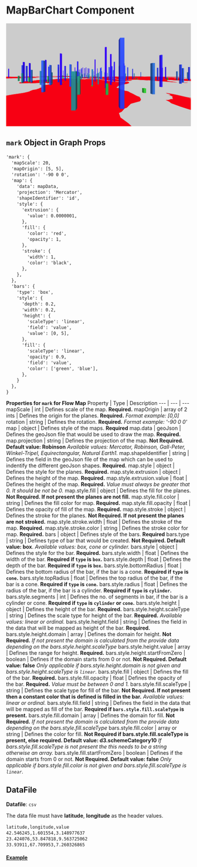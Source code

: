 # MapBarChart Component

![MapBarChart](../imgs/MapBarChart.png)

## `mark` Object in Graph Props
```
'mark': {
  'mapScale': 20,
  'mapOrigin': [5, 5],
  'rotation': '-90 0 0',
  'map': {
    'data': mapData,
    'projection': 'Mercator',
    'shapeIdentifier': 'id',
    'style': {
      'extrusion': {
        'value': 0.0000001,
      },
      'fill': {
        'color': 'red',
        'opacity': 1,
      },
      'stroke': {
        'width': 1,
        'color': 'black',
      },
    },
  },
  'bars': {
    'type': 'box',
    'style': {
      'depth': 0.2,
      'width': 0.2,
      'height': {
        'scaleType': 'linear',
        'field': 'value',
        'value': [0, 5],
      },
      'fill': {
        'scaleType': 'linear',
        'opacity': 0.9,
        'field': 'value',
        'color': ['green', 'blue'],
      },
    }
  },
}
```

__Properties for `mark` for Flow Map__
Property | Type | Description
--- | --- | ---
mapScale | int | Defines scale of the map. __Required.__
mapOrigin | array of 2 ints | Defines the origin for the planes. __Required.__ _Format example: [0,0]_
rotation | string | Defines the rotation. __Required.__ _Format example: '-90 0 0'_
map | object | Defines style of the maps. __Required__
map.data | geoJson | Defines the geoJson file that would be used to draw the map. __Required.__
map.projection | string | Defines the projection of the map. __Not Required. Default value: Robinson__ _Available values: Mercator, Robinson, Gall-Peter, Winkel-Tripel, Equirectangular, Natural Earth1._
map.shapeIdentifier | string | Defines the field in the geoJson file of the map which can be used to indentify the different geoJson shapes. __Required.__
map.style | object | Defines the style for the planes. __Required.__
map.style.extrusion | object | Defines the height of the map. __Required.__
map.style.extrusion.value | float | Defines the height of the map. __Required.__ _Value must always be greater that 0. It should be not be 0._
map.style.fill | object | Defines the fill for the planes. __Not Required. If not present the planes are not fill.__
map.style.fill.color | string | Defines the fill color for map. __Required.__
map.style.fill.opacity | float | Defines the opacity of fill of the map. __Required.__
map.style.stroke | object | Defines the stroke for the planes. __Not Required. If not present the planes are not stroked.__
map.style.stroke.width | float | Defines the stroke of the map. __Required.__
map.style.stroke.color | string | Defines the stroke color for map. __Required.__
bars | object | Defines style of the bars. __Required__
bars.type | string | Defines type of bar that would be created. __Not Required. Default value: box__. _Available values: box, cone or cylinder._
bars.style | object | Defines the style for the bar. __Required.__
bars.style.width | float | Defines the width of the bar. __Required if `type` is `box`.__ 
bars.style.depth | float | Defines the depth of the bar.  __Required if `type` is `box`.__ 
bars.style.bottomRadius | float | Defines the bottom radius of the bar, if the bar is a cone. __Required if `type` is `cone`.__ 
bars.style.topRadius | float | Defines the top radius of the bar, if the bar is a cone. __Required if `type` is `cone`.__ 
bars.style.radius | float | Defines the radius of the bar, if the bar is a cylinder. __Required if `type` is `cylinder`.__ 
bars.style.segments | int | Defines the no. of segments in bar, if the bar is a cylinder or cone. __Required if `type` is `cylinder` or `cone`.__ 
bars.style.height | object | Defines the height of the bar. __Required.__
bars.style.height.scaleType | string | Defines the scale type for height of the bar. __Required.__ _Available values: linear or ordinal._
bars.style.height.field | string | Defines the field in the data that will be mapped as height of the bar. __Required.__
bars.style.height.domain | array | Defines the domain for height. __Not Required.__ _If not present the domain is calculated from the provide data depending on the bars.style.height.scaleType_
bars.style.height.value | array | Defines the range for height. __Required.__
bars.style.height.startFromZero | boolean | Defines if the domain starts from 0 or not. __Not Required. Default value: false__ _Only applicable if bars.style.height.domain is not given and bars.style.height.scaleType is `linear`._
bars.style.fill | object | Defines the fill of the bar. __Required.__
bars.style.fill.opacity | float | Defines the opacity of the bar. __Required.__ _Value must be between 0 and 1._
bars.style.fill.scaleType | string | Defines the scale type for fill of the bar. __Not Required. If not present then a constant color that is defined is filled in the bar.__ _Available values: linear or ordinal._
bars.style.fill.field | string | Defines the field in the data that will be mapped as fill of the bar. __Required if `bars.style.fill.scaleType` is present.__
bars.style.fill.domain | array | Defines the domain for fill. __Not Required.__ _If not present the domain is calculated from the provide data depending on the bars.style.fill.scaleType_
bars.style.fill.color | array or string | Defines the color for fill. __Not Required if bars.style.fill.scaleType is present, else required. Default value: d3.schemeCategory10__ _If bars.style.fill.scaleType is not present the this needs to be a string otherwise an array._
bars.style.fill.startFromZero | boolean | Defines if the domain starts from 0 or not. __Not Required. Default value: false__ _Only applicable if bars.style.fill.color is not given and bars.style.fill.scaleType is `linear`._

## DataFile

**Datafile**: `csv`

The data file must have **latitude**, **longitude** as the header values.

```
latitude,longitude,value
42.546245,1.601554,3.148977637
23.424076,53.847818,9.563725062
33.93911,67.709953,7.260326865
```

#### [Example](../examples/MapBarChart.js)